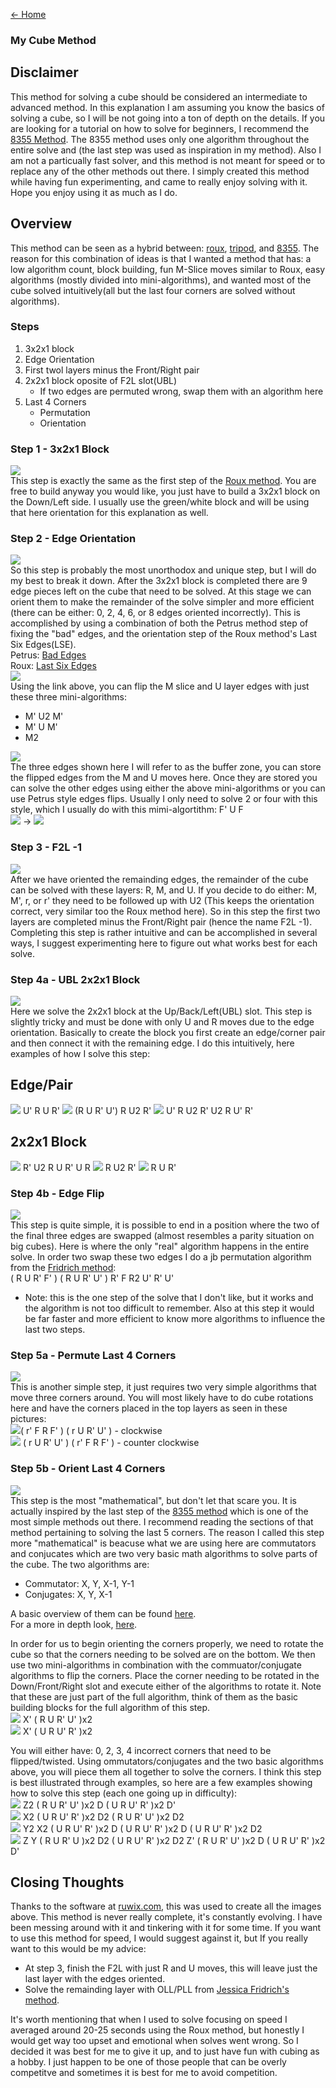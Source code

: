 [<- Home](/index.html)  

### My Cube Method

## Disclaimer
This method for solving a cube should be considered an intermediate to advanced method. In this explanation I am assuming you know the basics of solving a cube, so I will be not going into a ton of depth on the details. If you are looking for a tutorial on how to solve for beginners, I recommend the [8355 Method](http://cube.crider.co.uk/beginner.php). The 8355 method uses only one algorithm throughout the entire solve and (the last step was used as inspiration in my method). Also I am not a particually fast solver, and this method is not meant for speed or to replace any of the other methods out there. I simply created this method while having fun experimenting, and came to really enjoy solving with it. Hope you enjoy using it as much as I do.

## Overview
This method can be seen as a hybrid between: [roux](http://grrroux.free.fr/method/Intro.html), [tripod](https://mzrg.com/rubik/methods/tripod/), and [8355](http://cube.crider.co.uk/beginner.php). The reason for this combination of ideas is that I wanted a method that has: a low algorithm count, block building, fun M-Slice moves similar to Roux, easy algorithms (mostly divided into mini-algorithms), and wanted most of the cube solved intuitively(all but the last four corners are solved without algorithms).

### Steps
1. 3x2x1 block
2. Edge Orientation
3. First twol layers minus the Front/Right pair
4. 2x2x1 block oposite of F2L slot(UBL)
   * If two edges are permuted wrong, swap them with an algorithm here
5. Last 4 Corners
   * Permutation
   * Orientation

### Step 1 - 3x2x1 Block
![](pics/step1.png)  
This step is exactly the same as the first step of the [Roux method](http://grrroux.free.fr/method/Step_1.html). You are free to build anyway you would like, you just have to build a 3x2x1 block on the Down/Left side. I usually use the green/white block and will be using that here orientation for this explanation as well.

### Step 2 - Edge Orientation
![](pics/eo_full.png)  
So this step is probably the most unorthodox and unique step, but I will do my best to break it down. After the 3x2x1 block is completed there are 9 edge pieces left on the cube that need to be solved.  At this stage we can orient them to make the remainder of the solve simpler and more efficient (there can be either: 0, 2, 4, 6, or 8 edges oriented incorrectly). This is accomplished by using a combination of both the Petrus method step of fixing the "bad" edges, and the orientation step of the Roux method's Last Six Edges(LSE).  
Petrus: [Bad Edges](https://lar5.com/cube/fas3.html)  
Roux: [Last Six Edges](http://grrroux.free.fr/method/Step_4.html)  
![](pics/eo_roux.png)  
Using the link above, you can flip the M slice and U layer edges with just these three mini-algorithms:

* M' U2 M'
* M' U M'
* M2

![](pics/eo_buffer.png)  
The three edges shown here I will refer to as the buffer zone, you can store the flipped edges from the M and U moves here. Once they are stored you can solve the other edges using either the above mini-algorithms or you can use Petrus style edges flips. Usually I only need to solve 2 or four with this style, which I usually do with this mimi-algortithm: F' U F  
![](pics/edge_flip_start.png) -> ![](pics/edge_flip_end.png)  

### Step 3 - F2L -1
![](pics/f2l.png)  
After we have oriented the remainding edges, the remainder of the cube can be solved with these layers: R, M, and U. If you decide to do either: M, M', r, or r' they need to be followed up with U2 (This keeps the orientation correct, very similar too the Roux method here). So in this step the first two layers are completed minus the Front/Right pair (hence the name F2L -1). Completing this step is rather intuitive and can be accomplished in several ways, I suggest experimenting here to figure out what works best for each solve.

### Step 4a - UBL 2x2x1 Block
![](pics/ubl.png)  
Here we solve the 2x2x1 block at the Up/Back/Left(UBL) slot. This step is slightly tricky and must be done with only U and R moves due to the edge orientation. Basically to create the block you first create an edge/corner pair and then connect it with the remaining edge. I do this intuitively, here examples of how I solve this step:  

## Edge/Pair
![](pics/ubl_4.png) U' R U R' ![](pics/ubl_5.png) (R U R' U') R U2 R' ![](pics/ubl_6.png) U' R U2 R' U2 R U' R'

## 2x2x1 Block
![](pics/ubl_1.png) R' U2 R U R' U R ![](pics/ubl_2.png) R U2 R' ![](pics/ubl_3.png) R U R'  

### Step 4b - Edge Flip
![](pics/flip.png)  
This step is quite simple, it is possible to end in a position where the two of the final three edges are swapped (almost resembles a parity situation on big cubes). Here is where the only "real" algorithm happens in the entire solve. In order two swap these two edges I do a jb permutation algorithm from the [Fridrich method](http://www.ws.binghamton.edu/fridrich/cube.html):  
( R U R' F' ) ( R U R' U' ) R' F R2 U' R' U'  

* Note: this is the one step of the solve that I don't like, but it works and the algorithm is not too difficult to remember. Also at this step it would be far faster and more efficient to know more algorithms to influence the last two steps.

### Step 5a - Permute Last 4 Corners
![](pics/corners.png)  
This is another simple step, it just requires two very simple algorithms that move three corners around. You will most likely have to do cube rotations here and have the corners placed in the top layers as seen in these pictures:  
![](pics/clockwise.png)( r' F R F' ) ( r U R' U' ) - clockwise  
![](pics/counter_clockwise.png) ( r U R' U' ) ( r' F R F' ) - counter clockwise  

### Step 5b - Orient Last 4 Corners
![](pics/two_corners.png)  
This step is the most "mathematical", but don't let that scare you. It is actually inspired by the last step of the [8355 method](http://cube.crider.co.uk/beginner.php) which is one of the most simple methods out there. I recommend reading the sections of that method pertaining to solving the last 5 corners. The reason I called this step more "mathematical" is beacuse what we are using here are commutators and conjucates which are two very basic math algorithms to solve parts of the cube. The two algorithms are:

* Commutator: X, Y, X-1, Y-1
* Conjugates: X, Y, X-1

A basic overview of them can be found [here](https://ruwix.com/the-rubiks-cube/commutators-conjugates/).  
For a more in depth look, [here](https://www.ryanheise.com/cube/fundamental_techniques.html).  

In order for us to begin orienting the corners properly, we need to rotate the cube so that the corners needing to be solved are on the bottom. We then use two mini-algorithms in combination with the commuator/conjugate algorithms to flip the corners. Place the corner needing to be rotated in the Down/Front/Right slot and execute either of the algorithms to rotate it. Note that these are just part of the full algorithm, think of them as the basic building blocks for the full algorithm of this step.  
![](pics/twist_1.png) X' ( R U R' U' )x2  
![](pics/twist_2.png) X' ( U R U' R' )x2  

You will either have: 0, 2, 3, 4 incorrect corners that need to be flipped/twisted. Using ommutators/conjugates and the two basic algorithms above, you will piece them all together to solve the corners. I think this step is best illustrated through examples, so here are a few examples showing how to solve this step (each one going up in difficulty):  
![](pics/flip_1.png) Z2 ( R U R' U' )x2 D ( U R U' R' )x2 D'  
![](pics/flip_2.png) X2 ( U R U' R' )x2 D2 ( R U R' U' )x2 D2  
![](pics/flip_3.png) Y2 X2 ( U R U' R' )x2 D ( U R U' R' )x2 D ( U R U' R' )x2 D2  
![](pics/flip_4.png) Z Y ( R U R' U )x2 D2 ( U R U' R' )x2 D2 Z' ( R U R' U' )x2 D ( U R U' R' )x2 D'

## Closing Thoughts
Thanks to the software at [ruwix.com](https://ruwix.com/online-rubiks-cube-solver-program/), this was used to create all the images above. This method is never really complete, it's constantly evolving. I have been messing around with it and tinkering with it for some time. If you want to use this method for speed, I would suggest against it, but If you really want to this would be my advice:

* At step 3, finish the F2L with just R and U moves, this will leave just the last layer with the edges oriented.
* Solve the remainding layer with OLL/PLL from [Jessica Fridrich's method](http://www.ws.binghamton.edu/fridrich/cube.html).

It's worth mentioning that when I used to solve focusing on speed I averaged around 20-25 seconds using the Roux method, but honestly I would get way too upset and emotional when solves went wrong. So I decided it was best for me to give it up, and to just have fun with cubing as a hobby. I just happen to be one of those people that can be overly competitve and sometimes it is best for me to avoid competition.
